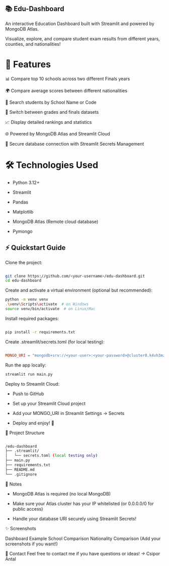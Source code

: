 ## 📚 Edu-Dashboard
An interactive Education Dashboard built with Streamlit and powered by MongoDB Atlas.

Visualize, explore, and compare student exam results from different years, counties, and nationalities!

# 🚀 Features
📊 Compare top 10 schools across two different Finals years

🌍 Compare average scores between different nationalities

🏫 Search students by School Name or Code

📅 Switch between grades and finals datasets

📈 Display detailed rankings and statistics

🌐 Powered by MongoDB Atlas and Streamlit Cloud

🔐 Secure database connection with Streamlit Secrets Management

# 🛠 Technologies Used
- Python 3.12+

- Streamlit

- Pandas

- Matplotlib

- MongoDB Atlas (Remote cloud database)

- Pymongo

## ⚡ Quickstart Guide
Clone the project:

```bash

git clone https://github.com/<your-username>/edu-dashboard.git
cd edu-dashboard
```

Create and activate a virtual environment (optional but recommended):

```bash
python -m venv venv
.\venv\Scripts\activate  # on Windows
source venv/bin/activate  # on Linux/Mac
```

Install required packages:

```bash

pip install -r requirements.txt
```
Create .streamlit/secrets.toml (for local testing):

```toml

MONGO_URI = "mongodb+srv://<your-user>:<your-password>@cluster0.k4vh3mz.mongodb.net/edu_dashboard?retryWrites=true&w=majority&appName=Cluster0"
```
Run the app locally:

```bash
streamlit run main.py
```
Deploy to Streamlit Cloud:

- Push to GitHub

- Set up your Streamlit Cloud project

- Add your MONGO_URI in Streamlit Settings → Secrets

- Deploy and enjoy! 🚀

📂 Project Structure
```bash

/edu-dashboard
├── .streamlit/
│   └── secrets.toml (local testing only)
├── main.py
├── requirements.txt
├── README.md
└── .gitignore
```
📝 Notes
- MongoDB Atlas is required (no local MongoDB)

- Make sure your Atlas cluster has your IP whitelisted (or 0.0.0.0/0 for public access)

- Handle your database URI securely using Streamlit Secrets!

✨ Screenshots

Dashboard Example	School Comparison	Nationality Comparison
(Add your screenshots if you want!)

📧 Contact
Feel free to contact me if you have questions or ideas!
→ Csipor Antal
